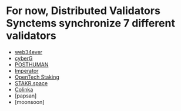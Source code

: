 # For now, Distributed Validators Synctems synchronize 7 different validators

- [web34ever](https://github.com/Distributed-Validators-Synctems/self-identity/blob/main/web34ever.md)
- [cyberG](https://github.com/Distributed-Validators-Synctems/self-identity/blob/main/cyberG.md)
- [POSTHUMAN](https://github.com/Distributed-Validators-Synctems/self-identity/tree/main)
- [Imperator](https://github.com/Distributed-Validators-Synctems/self-identity/blob/main/Imperator.md)
- [OpenTech Staking](https://github.com/Distributed-Validators-Synctems/self-identity/blob/main/OpenTech_Staking.md)
- [STAKR.space](https://github.com/Distributed-Validators-Synctems/Self-Identity/blob/main/stakr-space.md)
- [Colinka](https://github.com/Distributed-Validators-Synctems/Self-Identity/blob/main/Colinka.md)
- [papsan]
- [moonsoon]
